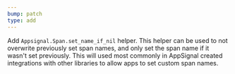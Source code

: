 ```yaml
---
bump: patch
type: add
---
```


Add `Appsignal.Span.set_name_if_nil` helper. This helper can be used to not overwrite previously set span names, and only set the span name if it wasn't set previously. This will used most commonly in AppSignal created integrations with other libraries to allow apps to set custom span names.
